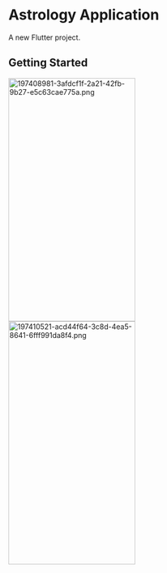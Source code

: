 # Astrology Application

A new Flutter project.

## Getting Started

<img align="left" src="https://user-images.githubusercontent.com/107684279/197408981-3afdcf1f-2a21-42fb-9b27-e5c63cae775a.png" alt="197408981-3afdcf1f-2a21-42fb-9b27-e5c63cae775a.png" width=250 height=480/>
<img align="left" src="https://user-images.githubusercontent.com/107684279/197410521-acd44f64-3c8d-4ea5-8641-6fff991da8f4.png" alt="197410521-acd44f64-3c8d-4ea5-8641-6fff991da8f4.png" width=250 height=480/>

